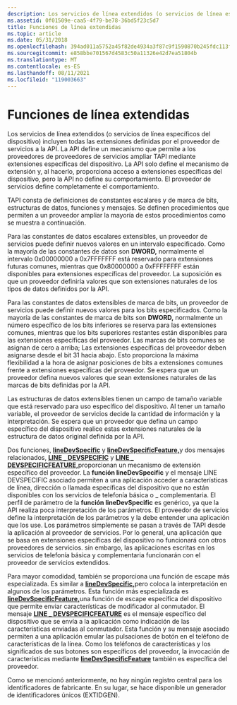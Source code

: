 ```yaml
---
description: Los servicios de línea extendidos (o servicios de línea específicos del dispositivo) incluyen todas las extensiones definidas por el proveedor de servicios a la API.
ms.assetid: 0f01509e-caa5-4f79-be78-36bd5f23c5d7
title: Funciones de línea extendidas
ms.topic: article
ms.date: 05/31/2018
ms.openlocfilehash: 394ad011a5752a45f82de4934a3f87c9f1590870b245fdc113f57badb4298290
ms.sourcegitcommit: e858bbe701567d4583c50a11326e42d7ea51804b
ms.translationtype: MT
ms.contentlocale: es-ES
ms.lasthandoff: 08/11/2021
ms.locfileid: "119003663"
---
```

# <a name="extended-line-functions"></a>Funciones de línea extendidas

Los servicios de línea extendidos (o servicios de línea específicos del dispositivo) incluyen todas las extensiones definidas por el proveedor de servicios a la API. La API define un mecanismo que permite a los proveedores de proveedores de servicios ampliar TAPI mediante extensiones específicas del dispositivo. La API solo define el mecanismo de extensión y, al hacerlo, proporciona acceso a extensiones específicas del dispositivo, pero la API no define su comportamiento. El proveedor de servicios define completamente el comportamiento.

TAPI consta de definiciones de constantes escalares y de marca de bits, estructuras de datos, funciones y mensajes. Se definen procedimientos que permiten a un proveedor ampliar la mayoría de estos procedimientos como se muestra a continuación.

Para las constantes de datos escalares extensibles, un proveedor de servicios puede definir nuevos valores en un intervalo especificado. Como la mayoría de las constantes de datos son **DWORD,** normalmente el intervalo 0x00000000 a 0x7FFFFFFF está reservado para extensiones futuras comunes, mientras que 0x80000000 a 0xFFFFFFFF están disponibles para extensiones específicas del proveedor. La suposición es que un proveedor definiría valores que son extensiones naturales de los tipos de datos definidos por la API.

Para las constantes de datos extensibles de marca de bits, un proveedor de servicios puede definir nuevos valores para los bits especificados. Como la mayoría de las constantes de marca de bits son **DWORD,** normalmente un número específico de los bits inferiores se reserva para las extensiones comunes, mientras que los bits superiores restantes están disponibles para las extensiones específicas del proveedor. Las marcas de bits comunes se asignan de cero a arriba; Las extensiones específicas del proveedor deben asignarse desde el bit 31 hacia abajo. Esto proporciona la máxima flexibilidad a la hora de asignar posiciones de bits a extensiones comunes frente a extensiones específicas del proveedor. Se espera que un proveedor defina nuevos valores que sean extensiones naturales de las marcas de bits definidas por la API.

Las estructuras de datos extensibles tienen un campo de tamaño variable que está reservado para uso específico del dispositivo. Al tener un tamaño variable, el proveedor de servicios decide la cantidad de información y la interpretación. Se espera que un proveedor que defina un campo específico del dispositivo realice estas extensiones naturales de la estructura de datos original definida por la API.

Dos funciones, [**lineDevSpecific**](/windows/desktop/api/Tapi/nf-tapi-linedevspecific) y [**lineDevSpecificFeature,**](/windows/desktop/api/Tapi/nf-tapi-linedevspecificfeature)y dos mensajes relacionados, [**LINE \_ DEVSPECIFIC**](line-devspecific.md) y [**LINE \_ DEVSPECIFICFEATURE,**](line-devspecificfeature.md)proporcionan un mecanismo de extensión específico del proveedor. La **función lineDevSpecific** y el mensaje LINE DEVSPECIFIC asociado permiten a una aplicación acceder a características de línea, dirección o llamada específicas del dispositivo que no están disponibles con los servicios de telefonía básica o \_ complementaria. El perfil de parámetro de la **función lineDevSpecific** es genérico, ya que la API realiza poca interpretación de los parámetros. El proveedor de servicios define la interpretación de los parámetros y la debe entender una aplicación que los use. Los parámetros simplemente se pasan a través de TAPI desde la aplicación al proveedor de servicios. Por lo general, una aplicación que se basa en extensiones específicas del dispositivo no funcionará con otros proveedores de servicios. sin embargo, las aplicaciones escritas en los servicios de telefonía básica y complementaria funcionarán con el proveedor de servicios extendidos.

Para mayor comodidad, también se proporciona una función de escape más especializada. Es similar a [**lineDevSpecific,**](/windows/desktop/api/Tapi/nf-tapi-linedevspecific)pero coloca la interpretación en algunos de los parámetros. Esta función más especializada es [**lineDevSpecificFeature,**](/windows/desktop/api/Tapi/nf-tapi-linedevspecificfeature)una función de escape específica del dispositivo que permite enviar características de modificador al conmutador. El mensaje [**LINE \_ DEVSPECIFICFEATURE**](line-devspecificfeature.md) es el mensaje específico del dispositivo que se envía a la aplicación como indicación de las características enviadas al conmutador. Esta función y su mensaje asociado permiten a una aplicación emular las pulsaciones de botón en el teléfono de características de la línea. Como los teléfonos de características y los significados de sus botones son específicos del proveedor, la invocación de características mediante [**lineDevSpecificFeature**](/windows/desktop/api/Tapi/nf-tapi-linedevspecificfeature) también es específica del proveedor.

Como se mencionó anteriormente, no hay ningún registro central para los identificadores de fabricante. En su lugar, se hace disponible un generador de identificadores únicos (EXTIDGEN).

 

 



